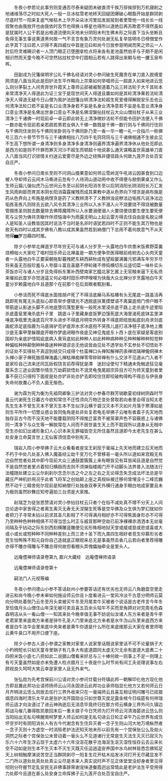 <!-- { "loadSidebar": true } -->
　　冬夜小参若论此事穷则变通否尽泰来疑团未破直须千挨万拶挨拶到万机寝削之地诸缘荡尽之时如大死人一般一旦冰枯雪老地转天回疑团爆破心眼豁开始是群阴剥尽底时节一阳来复底气候枯木上华开朵朵冰河里焰发层层到者里管他一线长长一线捏聚也由我放开也由我依时及节也得换斗移星也得所以道绝后再苏欺君不得然虽如是犹属时人公干若是出格道流便向天地未分阴阳未判生佛未形之际直下当头坐断且免得无事生事说黄道黑何故一气不言含有象万灵何处谢无私复举慈明冬日榜僧堂作此字其下注曰若人识得不离四威仪中首座见曰和尚今日放参慈明闻而笑之师云一人肘后符灵难瞒识者一人顶门眼正已堕圈挛检点将来各有差池虽然伯牙与子期不是闲相识然而天童今晚不可空然拈拄杖空中打圆相云若有人跳得出来朝与他一腰玉泉布裈。

　　田副戎为兄籓侯明宇公礼千佛名经请对灵小参问破生死魔贵在单刀直入脱缠爱网须是八面当风此是田护法生平作略向上宗乘如何举唱师云一超直入如来地进云恁么则分茅裂土人间贵弃世升霞天上尊师云郤被阇黎道着乃云三转法轮于大千其轮本来常清净天人得道此为证三宝于是现世间天人得道且置如何是其轮清净果若法轮清净天人得道无疑今日山僧为我护法田籓台转清净法轮超生死爱缠得解脱安乐去也云何清净法轮口若不妄是名口业清净身若不妄是名身业清净意若不妄是名意业清净身口意业清净是名佛出世身口意业不净是名佛涅槃拈拄杖云大众山僧拄杖子从来三业清净三千诸佛一时现前卓一卓云即此转无上清净微妙法轮不但能令田护法便入千佛一数亦能令现前若亲若疏若男若女俱入千佛一数既是千佛一数行则与千佛同行住则与千佛同住坐则与千佛同坐卧则与千佛同卧乃至一香一华一瞻一礼一合指爪一称佛号三百六十骨节节节与三千诸佛相拄八万四千毛窍窍窍与三千诸佛相通不生彼此见不生高下想所谓一身清净则多身清净多身清净则遍界清净遍界清净休从他处觅即此是西方如是则不忏罪而罪灭河沙不超生而顿超十地说甚么通天谋略盖世英雄单刀直入八面当风打识锁情关扫迷云爱雾尽是外边之绕殊非捷径路头何故九莲开合处百宝自庄严。

　　冬夜小参问日南长至则不问洞山掇果意如何师云雪岭泥牛吼进云因甚食到口边被人夺却师云云间木马嘶进云忽有个人待洞山道动用中收不得便与掀倒果桌又作么生师云猫儿强似虎乃云世间云冬至以前阴长阳消冬至以后阴消阳长阴消阳长万汇发生风雨姁妪而育其本阴长阳消霜露摧残而成其果教中道从色界向下悭贪是病布施是药从色界向上布施是病悭贪是药了义教辨清不了义教辨浊说秽法边垢拣凡说净法边垢拣圣拣凡则除去五欲八风令其清净三业所以入水不溺入火不烧要烧不得烧被数量管摄拣圣则脱去数量除去佛障魔障所以入水要溺便溺人火要烧便烧要生便生要死便死与尘劳为俦共贪瞋作伴烦恼海中为雨露无明山上起云雷方得去住自由是名脱尘缚人是知圣人设教皆因其时说法不当时是名非时语犹若四时不正则不能生其万物也是故天有四时以成其岁佛有八教以成其果虽然若到衲僧门下总用不着何故意气不从天地得▆罗岂藉四时推。

　　除夕小参举北禅道岁尽年穷无可与诸人分岁烹一头露地白牛炊黍米饭煮野菜羹烧榾柮火大家吃了唱村田乐师云北禅虽是一期方便争奈医得眼前疮剜去心头肉天童者一头露地白牛正要渠朝拖犁暮拽耙东耕西耕秋成有望殴窭满篝污邪满车年穷岁尽将来虽无百般珍羞与人夸靡斗富且喜磨不停轮碓不停捣横切东瓜竖切菜一味朴实头茶饭亦可与诸人分岁且免得拆东篱补西壁南家乞醯北家乞酱上无官粮来逼下无私债来催如此度岁亦觉逍遥又何必唱村田乐啰啰哩哩为快哉大众北禅分岁烹露地白牛天童分岁赖露地白牛且道那个在前那个在后具眼者甄别看。

　　小参活而死不得底水面按胡卢死了不得活底癞马系枯椿有头无尾底一跳虽活再跳即死有尾无头底拟心即乖举步便错光不透脱底扶篱摸壁语不离窠底倚门傍户眼不带筋底认影迷头脚不点地底堕坑落堑更有一般死水里浸杀底干路上走杀底牛迹里陷杀底齑瓮里淹杀底升子里　跳底斗子里藏身底饭箩边饿死底大海里渴死底钵盂里涕唾底净瓶里洗澡底百尺竿头进步不得底月明帘外转身不得底把缆放船底刻舟求剑底画蛇添足底指鹿为马底骑驴觅驴底弃水求冰底抱不哭孩儿底打洁净毬子底净地上撒沙底无事甲里躲跟底开眼作梦底闭眼作夜底见神见鬼底东卜西卜底在家疑是客底别国却为亲底护惜瑕疵底病入膏肓底如此种种人如此种种病种种见种种解种种知觉种种偏枯种种颠倒种种昏迷种种错谬总无他说皆由见处不透学处不玄参处不切悟处不的证处不实得处不真逗到结交只成得个杜蛮禅口头禅知解禅药汞禅琉璃禅儱侗禅木头禅小家子禅死胳搭禅海蠡儿禅枯禅痴禅零零碎碎禅有什么交涉不见道从门入者不是家珍自己流来还同瓦砾假饶言前荐得犹是滞　迷封设使句下精通未免触途狂见毫厘系念三途业因瞥尔情生万劫羁锁悟处不泯灵龟曳尾超宗异目方可为师天童到者里事不获已只得捋下面皮是处亦铲非处亦铲去即咬住住即咬破构得构不得总与伊丧身失命何故聻心不负人面无惭色。

　　谢为霖为宪为衡为先祖冏卿象三护法对灵小参春尽群芳销歇夏初绿树阴森时节虽云代谢死生日暮古今欲知常住不迁性须向万物迁变处曾取若向者里会得当知太老先生生本不曾生灭本不曾灭生本不生似浮云横于碧汉灭本不灭如片月落于寒潭如是则生平所作一切慧业惑业皆同兔角是处非处复若龟毛举拂子云唯有者着子先天地而独存亘古今而不没天地不能覆载阴阳不得推迁富贵不被笼罩声色不容蔽惑上与诸佛同一清净下与众生等一解脱常在人间而不居世虽生天上而不耽寂所以道身从无相中受生亦如幻出诸形象幻人心识本来无罪福皆空无所住虽然且道即今太老先生在甚么处安身立命莫言世上无仙客须信壶中别有天。

　　瑞岩入院小参举拂子云大众看看者座宝王刹现于毫端上先天地而建立后天地而不朽于中处凡处圣入佛入魔虽经尘劫千变万化不曾移易一毫头所以道如来宫殿无有边自然觉者处其中即今现前大众三通鼓罢簇簇上来有眼皆见有耳皆闻且道是自然觉不是自然觉者里点着知归横趋而去则不须弹指楼阁门开不动脚头法界普入法随法行法幢随处建立尘尘尔刹刹尔念念尔古之今之左之右之无论得念失念成法坏法总是华藏庄严神机妙用况乎此者飞将军之创始颠上座之真规纵被迁移何曾埋没十二峰峦巍然不动千三精舍宛尔现前是知衲僧行处独奋双拳天外横行通身手眼白地成家要且未为极则虽然妙舞应知夸遍拍三台须是大家推。

　　赵瑞芝为徒张思赞请对灵小参拈拄杖云只者个在俗不减处真不增不分天上人间岂论途中家舍得之者离生离灭无寿无夭涅槃生死等是空华佛及众生俱为梦幻就如你者把刀子寻常未拈以前求其圣凡影相了不可得满月相好亦不可得焦面身形亦不可得乃至种种色种种相俱不可得当恁么时正与威音那畔空劫已前净裸裸赤洒洒本无丝毫间隔及乎拈动之际东刻西刻横雕竖雕便见劣形殊相地狱天堂或威或慈或悲或喜或大或小或长或短种种不同种种差别上而三贤十圣下而九类四生相好者竞生仰慕形劣者竞生怕怖殊不知元自你自己造就底正眼观来总无是事虽然击香几云若向者里荐得雕亦得不雕亦得雕与不雕总得何故但看棚头弄傀儡抽牵全是里头人。

　　远庵僼禅师语录卷第九
嘉兴大藏经　远庵僼禅师语录


　　远庵僼禅师语录卷第十

　　嗣法门人元视等编

　　冬夜小参问德山小参不答话赵州小参要答话还有优劣也无师云八角磨盘空里走进云和尚今晚小参未审如何施设师云你且卜度看进云一堂风冷淡千古意分明师云莫向分明处着倒乃云冬至月头卖被买牛冬至月尾卖牛买被者个说话是古老传言今年冬至恰值月头山僧住山年深无被可卖且喜五百余头牯牛不买而至角蹄对对完周毛色森森明洁从头一看山僧一一知其来处今晚幸值无事不妨说似汝诸人东方来者是青牛李老君家里来底南方来者是骍牛孔圣人门里来底北方来者是水牛沩山队里来底西方来者是白牛法华会里来底中央来者是黄牛你道是什么所在来底维那云大家在者里师喝云黄牛臭口不用开口便下座。

　　除夕小参古人道小参谓之家教对家里人说家里话既说家里话不可不论量锅子大小杓柄短长只如天童寺里锅子有几多大有底道圆同太虚无欠无余有底道大底煮二十四担米饭小底七八担如此二说据山僧看来好总与三十棒何故一则事上不足一则理上有亏天童虽然如是亦未免遭人检点腊月三十夜是什么时节尚有间工夫说理说事左右顾视良久呵呵大笑云幸是家里人且无外来气。

　　张弘勋为先考宫保前川公请对灵小参问廿载分符镇此邦一朝解印化他方现化他方即且置此邦功业请师扬师云山河永固进云此邦功业承师指显化他方又若何师云日月齐明进云恁么则放去任行三界外收来只在一毫端师云且喜互相证明问雕弓已挂狼烟息四海时清乐太平此是张护法开国勋业只如世尊灭度足露金棺今日临筵有何祥瑞师云适才向汝道过了进云神驹逝后无消息毕竟终归在那方师云横身三界外问久镇边邦战马催几番得胜凯歌回末后一重关捩子今日凭师为打开师云河清海晏进云恁么则当阳拈出无私句唤醒南柯梦里人师云如何是无私句进云日轮正卓午乃云世界有成住坏空岁时有阴阳消长人有古今代谢念有生住异灭者一念子生则山河大地万境枞然者一念子灭则十方虚空一时消殒老护法还知天地未形以前先有一个宫保张公么及劫火洞然之际者个宫保张公未曾动着一毫头么不见道诸行无常是生灭法生灭灭已寂灭为乐六十六年生浮云现于太虚六十六年没沤花散乎沧海沤生沤灭湿性恒存云去云来长空不动如是则生本不生灭本不灭生灭既灭任运逍遥安养国中水鸟树林皆悉念佛知足天上树相触摩演说苦空正当群阴剥尽一阳复生花开枯木焰发冰河打开无尽藏显发不二门所以道处处真处处真尘尘尽是本来人真实说时声不见正体堂堂没却身者里见得彻则分符握节定乱安民无非佛事辞荣谢宠味道餐霞迥出常情此是老护法生平受用得力处即今且道在甚么处安身立命挥拂子云九莲开合处百宝自庄严。

